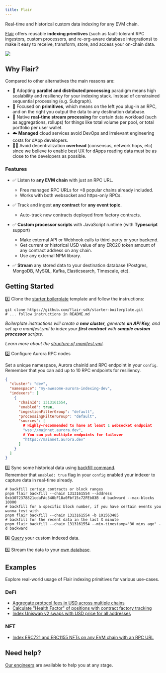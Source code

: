 ```yaml
---
title: Flair
---
```

Real-time and historical custom data indexing for any EVM chain.

[Flair](https://flair.dev/) offers reusable **indexing primitives** (such as fault-tolerant RPC ingestors, custom processors, and re-org-aware database integrations) to make it easy to receive, transform, store, and access your on-chain data.

![](https://www.datocms-assets.com/95026/1695246362-c170f96b-c9c8-4e7c-8a4a-cc265b5a3722\_3921x2148.webp)

## Why Flair?[​](https://doc-zk-evm-git-fork-0xflair-main-infura-web.vercel.app/build-on-linea/tooling/data-indexers/flair#why-flair)

Compared to other alternatives the main reasons are:

* 🚀 Adopting **parallel and distributed processing** paradigm means high scalability and resiliency for your indexing stack. Instead of constrained sequential processing (e.g. Subgraph).
* 🧩 Focused on **primitives**, which means on the left you plug-in an RPC, and on the right you output the data to any destination database.
* 🚄 Native **real-time stream processing** for certain data workload (such as aggregations, rollups) for things like total volume per pool, or total portfolio per user wallet.
* ☁️ **Managed** cloud services avoid DevOps and irrelevant engineering costs for dApp developers.
* 🧑‍💻 Avoid decentralization **overhead** (consensus, network hops, etc) since we believe to enable best UX for dApps reading data must be as close to the developers as possible.

### Features[​](https://doc-zk-evm-git-fork-0xflair-main-infura-web.vercel.app/build-on-linea/tooling/data-indexers/flair#features)

* ✅ Listen to **any EVM chain** with just an RPC URL.

    * Free managed RPC URLs for +8 popular chains already included.
    * Works with both websocket and https-only RPCs.

* ✅ Track and ingest **any contract** for **any event topic.**

    * Auto-track new contracts deployed from factory contracts.

* ✅ **Custom processor scripts** with JavaScript runtime (with **Typescript** support)

    * Make external API or Webhook calls to third-party or your backend.
    * Get current or historical USD value of any ERC20 token amount of any contract address on any chain.
    * Use any external NPM library.

* ✅ **Stream** any stored data to your destination database (Postgres, MongoDB, MySQL, Kafka, Elasticsearch, Timescale, etc).

## Getting Started[​](https://doc-zk-evm-git-fork-0xflair-main-infura-web.vercel.app/build-on-linea/tooling/data-indexers/flair#getting-started)

1️⃣ Clone the [starter boilerplate](https://github.com/flair-sdk/starter-boilerplate) template and follow the instructions:

```undefined
git clone https://github.com/flair-sdk/starter-boilerplate.git
# ... follow instructions in README.md
```

*Boilerplate instructions will create a ****new cluster****, generate ****an API Key****, and set up a manifest.yml to index your ****first contract**** with ****sample custom processor**** scripts.*

*Learn more about the *[*structure of manifest.yml*](https://docs.flair.dev/reference/manifest.yml)*.*

2️⃣ Configure Aurora RPC nodes

Set a unique namespace, Aurora chainId and RPC endpoint in your `config`. Remember that you can add up to 10 RPC endpoints for resiliency.

```json
{
  "cluster": "dev",
  "namespace": "my-awesome-aurora-indexing-dev",
  "indexers": [
    {
      "chainId": 1313161554,
      "enabled": true,
      "ingestionFilterGroup": "default",
      "processingFilterGroup": "default",
      "sources": [
        # Highly-recommended to have at least 1 websocket endpoint
        "wss://mainnet.aurora.dev",
        # You can put multiple endpoints for failover
        "https://mainnet.aurora.dev"
      ]
    }
  ]
}
```

3️⃣ Sync some historical data using [backfill command](https://docs.flair.dev/reference/backfilling).\
Remember that `enabled: true` flag in your `config` enabled your indexer to capture data in real-time already.

```shell
# backfill certain contracts or block ranges
pnpm flair backfill --chain 1313161554 --address 
0xb3072378821cdaFAc340bF18a0Fbf15c72FEb83B -d backward --max-blocks 10000
# backfill for a specific block number, if you have certain events you wanna test with
pnpm flair backfill --chain 1313161554 -b 101563485
# backfill for the recent data in the last X minute
pnpm flair backfill --chain 1313161554 --min-timestamp="30 mins ago" -d backward
```

4️⃣ [Query](https://docs.flair.dev/#getting-started) your custom indexed data.

5️⃣ Stream the data to your [own database](https://docs.flair.dev/reference/database#your-own-database).

## Examples[​](https://doc-zk-evm-git-fork-0xflair-main-infura-web.vercel.app/build-on-linea/tooling/data-indexers/flair#examples)

Explore real-world usage of Flair indexing primitives for various use-cases.

### DeFi[​](https://doc-zk-evm-git-fork-0xflair-main-infura-web.vercel.app/build-on-linea/tooling/data-indexers/flair#defi)

* [Aggregate protocol fees in USD across multiple chains](https://github.com/flair-sdk/examples/tree/main/aggregate-protocol-fees-in-usd)
* [Calculate "Health Factor" of positions with contract factory tracking](https://github.com/flair-sdk/examples/tree/main/health-factor-with-factory-tracking)
* [Index Uniswap v2 swaps with USD price for all addresses](https://github.com/flair-sdk/examples/tree/main/uniswap-v2-events-from-all-contracts-with-usd-price)

### NFT[​](https://doc-zk-evm-git-fork-0xflair-main-infura-web.vercel.app/build-on-linea/tooling/data-indexers/flair#nft)

* [Index ERC721 and ERC1155 NFTs on any EVM chain with an RPC URL](https://github.com/flair-sdk/examples/tree/main/erc721-and-erc1155-nft-indexing)

## Need help?[​](https://doc-zk-evm-git-fork-0xflair-main-infura-web.vercel.app/build-on-linea/tooling/data-indexers/flair#need-help)

[Our engineers](https://docs.flair.dev/talk-to-an-engineer) are available to help you at any stage.
